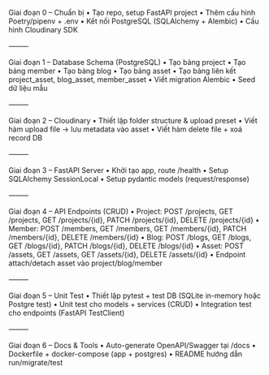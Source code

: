 Giai đoạn 0 – Chuẩn bị
	•	Tạo repo, setup FastAPI project
	•	Thêm cấu hình Poetry/pipenv + .env
	•	Kết nối PostgreSQL (SQLAlchemy + Alembic)
	•	Cấu hình Cloudinary SDK

⸻

Giai đoạn 1 – Database Schema (PostgreSQL)
	•	Tạo bảng project
	•	Tạo bảng member
	•	Tạo bảng blog
	•	Tạo bảng asset
	•	Tạo bảng liên kết project_asset, blog_asset, member_asset
	•	Viết migration Alembic
	•	Seed dữ liệu mẫu

⸻

Giai đoạn 2 – Cloudinary
	•	Thiết lập folder structure & upload preset
	•	Viết hàm upload file → lưu metadata vào asset
	•	Viết hàm delete file + xoá record DB

⸻

Giai đoạn 3 – FastAPI Server
	•	Khởi tạo app, route /health
	•	Setup SQLAlchemy SessionLocal
	•	Setup pydantic models (request/response)

⸻

Giai đoạn 4 – API Endpoints (CRUD)
	•	Project: POST /projects, GET /projects, GET /projects/{id}, PATCH /projects/{id}, DELETE /projects/{id}
	•	Member: POST /members, GET /members, GET /members/{id}, PATCH /members/{id}, DELETE /members/{id}
	•	Blog: POST /blogs, GET /blogs, GET /blogs/{id}, PATCH /blogs/{id}, DELETE /blogs/{id}
	•	Asset: POST /assets, GET /assets, GET /assets/{id}, DELETE /assets/{id}
	•	Endpoint attach/detach asset vào project/blog/member

⸻

Giai đoạn 5 – Unit Test
	•	Thiết lập pytest + test DB (SQLite in-memory hoặc Postgre test)
	•	Unit test cho models + services (CRUD)
	•	Integration test cho endpoints (FastAPI TestClient)

⸻

Giai đoạn 6 – Docs & Tools
	•	Auto-generate OpenAPI/Swagger tại /docs
	•	Dockerfile + docker-compose (app + postgres)
	•	README hướng dẫn run/migrate/test